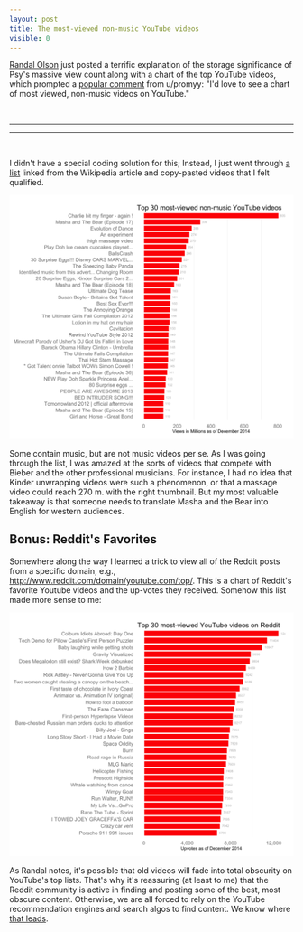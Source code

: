 ```yaml
---
layout: post
title: The most-viewed non-music YouTube videos
visible: 0
---
```


[Randal Olson](http://www.randalolson.com/2014/12/03/the-most-viewed-youtube-videos/) just posted a terrific explanation of the storage significance of Psy's massive view count along with a chart of the top YouTube videos, which prompted a [popular comment](http://www.reddit.com/r/dataisbeautiful/comments/2oging/the_mostviewed_youtube_videos_oc/cmmwldb) from u/promyy: "I'd love to see a chart of most viewed, non-music videos on YouTube."   

<br>

****

<script async src="//pagead2.googlesyndication.com/pagead/js/adsbygoogle.js"></script>
<!-- dhYouTube -->
<style type="text/css">
.adslot_1 { max-width: 720px;}
</style>
<center>
<ins class="adsbygoogle"
     style="display:block"
     data-ad-client="ca-pub-1797875853846481"
     data-ad-slot="6160251851"
     data-ad-format="auto"></ins>
<script>
(adsbygoogle = window.adsbygoogle || []).push({});
</script>
</center>

****   

<br> 


I didn't have a special coding solution for this; Instead, I just went through [a list](https://www.youtube.com/playlist?list=PLirAqAtl_h2r5g8xGajEwdXd3x1sZh8hC) linked from the Wikipedia article and copy-pasted videos that I felt qualified.

![_config.yml](https://raw.githubusercontent.com/DanielHadley/YouTubeNotMusic/master/YouTube.png)

Some contain music, but are not music videos per se. As I was going through the list, I was amazed at the sorts of videos that compete with Bieber and the other professional musicians. For instance, I had no idea that Kinder unwrapping videos were such a phenomenon, or that a massage video could reach 270 m. with the right thumbnail. But my most valuable takeaway is that someone needs to translate Masha and the Bear into English for western audiences.

## Bonus: Reddit's Favorites

Somewhere along the way I learned a trick to view all of the Reddit posts from a specific domain, e.g., http://www.reddit.com/domain/youtube.com/top/. This is a chart of Reddit's favorite Youtube videos and the up-votes they received. Somehow this list made more sense to me:

![_config.yml](https://raw.githubusercontent.com/DanielHadley/YouTubeNotMusic/master/YouTubeR.png)

As Randal notes, it's possible that old videos will fade into total obscurity on YouTube's top lists. That's why it's reassuring (at least to me) that the Reddit community is active in finding and posting some of the best, most obscure content. Otherwise, we are all forced to rely on the YouTube recommendation engines and search algos to find content. We know where [that leads](https://www.youtube.com/watch?v=dQw4w9WgXcQ).   

